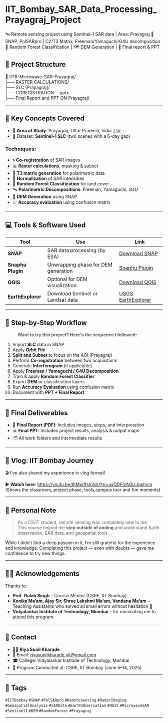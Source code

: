 # IIT_Bombay_SAR_Data_Processing_Prayagraj_Project
🛰️ Remote sensing project using Sentinel-1 SAR data | Area: Prayagraj   📌 SNAP, PolSARpro | C2/T3 Matrix, Freeman/Yamaguchi/G4U decomposition   🤖 Random Forest Classification | 🗺️ DEM Generation | 🎯 Final report &amp; PPT

## 📂 Project Structure
📁 IITB-Microwave-SAR-Prayagraj/<br>
├── RASTER CALCULATIONS/<br>
├── SLC [Prayagraj]/<br>
├── COREGISTRATION - .pptx<br>
├── Final Report and PPT ON Prayagraj/<br>

---

## 🧠 Key Concepts Covered
- 📍 **Area of Study**: Prayagraj, Uttar Pradesh, India 🇮🇳  
- 📆 Dataset: **Sentinel-1 SLC** (two scenes with a 6-day gap)

### Techniques:
- 🌀 **Co-registration** of SAR images  
- 📊 **Raster calculations**, masking & subset  
- 🧮 **T3 matrix generation** for polarimetric data  
- 🧼 **Normalization** of SAR intensities  
- 🌳 **Random Forest Classification** for land cover  
- 🛰️ **Polarimetric Decompositions**: Freeman, Yamaguchi, G4U  
- 🌄 **DEM Generation** using SNAP  
- 📈 **Accuracy evaluation** using confusion matrix  

---

## 💻 Tools & Software Used

| Tool       | Use                                               | Link                                                                 |
|------------|----------------------------------------------------|----------------------------------------------------------------------|
| **SNAP**       | SAR data processing (by ESA)                      | [Download SNAP](https://step.esa.int/main/download/snap-download/)  |
| **Snaphu Plugin** | Unwrapping phase for DEM generation             | [Snaphu Plugin](https://step.esa.int/main/snap-supported-plugins/snaphu/) |
| **QGIS**       | Optional for DEM visualization                    | [Download QGIS](https://qgis.org/)                                  |
| **EarthExplorer** | Download Sentinel or Landsat data              | [USGS EarthExplorer](https://earthexplorer.usgs.gov/)               |

---

## 🧪 Step-by-Step Workflow

> **Want to try this project? Here's the sequence I followed:**

1. Import **SLC** data in SNAP  
2. Apply **Orbit File**  
3. **Split and Subset** to focus on the AOI (Prayagraj)  
4. Perform **Co-registration** between two acquisitions  
5. Generate **Interferogram** (if applicable)  
6. Apply **Freeman / Yamaguchi / G4U Decomposition**  
7. Train & apply **Random Forest Classifier**  
8. Export **DEM** or classification layers  
9. Run **Accuracy Evaluation** using confusion matrix  
10. Document with **PPT + Final Report**

---

## 📑 Final Deliverables

- 📝 **Final Report (PDF)**: Includes images, steps, and interpretation  
- 📊 **Final PPT**: Includes project results, analysis & output maps  
- 🗂️ All work folders and intermediate results  

---

## 🎥 Vlog: IIT Bombay Journey

🎬 I’ve also shared my experience in vlog format!

▶️ **Watch here**: https://youtu.be/8jMw1fsh2dU?si=uxQDFlzAQUJqphcm  
(Shows the classroom, project phase, tools,campus toor and fun moments)

---

## 🙏 Personal Note

> As a CS/IT student, remote sensing was completely new to me.  
> This course helped me **step outside of coding** and understand Earth observation, SAR data, and geospatial tools.

While I didn’t find a deep passion in it, I’m still grateful for the experience and knowledge. Completing this project — even with doubts — gave me confidence to try new things.

---

## 🧑‍🏫 Acknowledgements

Thanks to:

- **Prof. Gulab Singh** – Course Mentor (CSRE, IIT Bombay)  
- **Konika Ma’am, Ajay Sir, Shree Lakshmi Ma’am, Vandana Ma’am** – Teaching Assistants who solved all small errors without hesitation 💙  
- **Vidyalankar Institute of Technology, Mumbai** – for nominating me to attend this program.

---

## 📩 Contact

- 👩‍💻 **Riya Sunil Kharade**  
- 📧 Email: riyasunilkharade.vit@gmail.com  
- 🎓 College: Vidyalankar Institute of Technology, Mumbai  
- 🏫 Program Conducted at: CSRE, IIT Bombay (June 5–14, 2025)

---

## 🔖 Tags

`#IITBombay` `#SNAP` `#PolSARpro` `#RemoteSensing` `#RadarImaging`  
`#GeospatialAnalysis` `#SARData` `#EarthObservation` `#QGIS` `#MicrowaveSAR`  
`#Sentinel1` `#DEM` `#RandomForest` `#Prayagraj`

---
